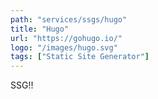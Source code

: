 ```yaml
---
path: "services/ssgs/hugo"
title: "Hugo"
url: "https://gohugo.io/"
logo: "/images/hugo.svg"
tags: ["Static Site Generator"]
---
```


SSG!!
